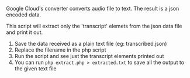 Google Cloud's converter converts audio file to text. The result is a json encoded data.

This script will extract only the 'transcript' elemets from the json data file and print it out.

1. Save the data received as a plain text file (eg: transcribed.json)
2. Replace the filename in the php script
3. Run the script and see just the transcript elements printed out
4. You can run `php extract.php > extracted.txt` to save all the output to the given text file

